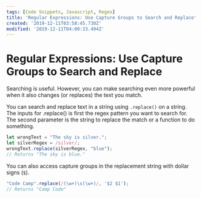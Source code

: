 ```yaml
---
tags: [Code Snippets, Javascript, Regex]
title: 'Regular Expressions: Use Capture Groups to Search and Replace'
created: '2019-12-11T03:58:45.730Z'
modified: '2019-12-11T04:00:33.494Z'
---
```


Regular Expressions: Use Capture Groups to Search and Replace
=============================================================

Searching is useful. However, you can make searching even more powerful when it also changes (or replaces) the text you match.

You can search and replace text in a string using ```.replace()``` on a string. The inputs for .replace() is first the regex pattern you want to search for. The second parameter is the string to replace the match or a function to do something.
``` javascript
let wrongText = "The sky is silver.";
let silverRegex = /silver/;
wrongText.replace(silverRegex, "blue");
// Returns "The sky is blue."

```
You can also access capture groups in the replacement string with dollar signs (```$```).
``` javascript
"Code Camp".replace(/(\w+)\s(\w+)/, '$2 $1');
// Returns "Camp Code"

```
